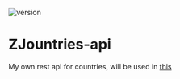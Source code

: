 ![version](https://img.shields.io/endpoint?url=https://zjountries-api.vercel.app/version) <!-- might have been an issue bc ive wrote .com at the end -->
# ZJountries-api

<!-- next version will have readme updated -->

My own rest api for countries<!-- one day with cities/regions/and more -->, will be used in [this](https://github.com/Zilezia/ZJountries/)
